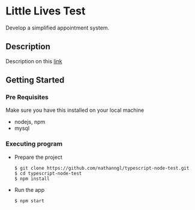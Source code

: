 # Little Lives Test

Develop a simplified appointment system.

## Description

Description on this [link](https://docs.google.com/document/d/1fdzbEFDwJGPjBx_hQTvwRKe-KcO8vbr2Pqeau5n3PnA/edit)

## Getting Started

### Pre Requisites

Make sure you have this installed on your local machine
- nodejs, npm
- mysql

### Executing program

* Prepare the project
  ```
  $ git clone https://github.com/nathanngl/typescript-node-test.git
  $ cd typescript-node-test
  $ npm install
  ```
* Run the app
  ```
  $ npm start
  ```

